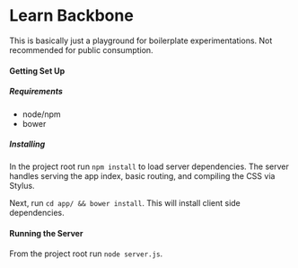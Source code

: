Learn Backbone
===================

This is basically just a playground for boilerplate experimentations. Not recommended for public consumption.

#### Getting Set Up

##### Requirements

* node/npm
* bower

##### Installing

In the project root run `npm install` to load server dependencies. The server handles serving the app index, basic routing, and compiling the CSS via Stylus.

Next, run `cd app/ && bower install`. This will install client side dependencies.

#### Running the Server

From the project root run `node server.js`.
